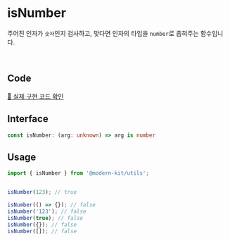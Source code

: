 # isNumber

주어진 인자가 `숫자`인지 검사하고, 맞다면 인자의 타입을 `number`로 좁혀주는 함수입니다.

<br />

## Code
[🔗 실제 구현 코드 확인](https://github.com/modern-agile-team/modern-kit/blob/main/packages/utils/src/validator/isNumber/index.ts)

## Interface
```ts title="typescript"
const isNumber: (arg: unknown) => arg is number
```

## Usage
```ts title="typescript"
import { isNumber } from '@modern-kit/utils';


isNumber(123); // true

isNumber(() => {}); // false
isNumber('123'); // false
isNumber(true); // false
isNumber({}); // false
isNumber([]); // false
```